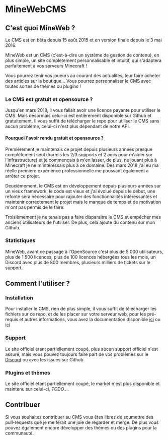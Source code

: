 # MineWebCMS

## C'est quoi MineWeb ?

Le CMS est en bêta depuis 15 août 2015 et en version finale depuis le 3 mai 2016.

MineWeb est un CMS (c'est-à-dire un système de gestion de contenu), en plus simple, un site complètement personnalisable et intuitif, qui s'adaptera parfaitement à vos serveurs Minecraft !

Vous pourrez tenir vos joueurs au courant des actualités, leur faire acheter des articles sur la boutique... Vous pourrez personnaliser le CMS avec toutes sortes de thèmes ou plugins ! 

### Le CMS est gratuit et opensource ?

Jusqu'en mars 2018, il vous fallait avoir une licence payante pour utiliser le CMS. Mais désormais celui-ci est entièrement disponible sur Github et gratuitement. Il vous suffit de télécharger le repo pour utiliser le CMS sans aucun problème, celui-ci n'est plus dépendant de notre API. 

#### Pourquoi l'avoir rendu gratuit et opensource ?

Premièrement je maintenais ce projet depuis plusieurs années presque complètement seul (hormis les 2/3 supports et 2 amis pour m'aider sur l'infrastructure) et je commençais à m'en lasser, de plus, ne jouant plus à Minecraft je ne m'intéressais plus à ce domaine. Dès mars 2018 j'ai eu ma réelle première expérience professionnelle me poussant également a arrêter ce projet. 

Deuxièmement, le CMS est en développement depuis plusieurs années sur un vieux framework, le code est vieux et j'ai évolué depuis le début, une refonte sera nécessaire pour rajouter des fonctionnalités intéressantes et maintenir correctement le projet mais le manque de temps et de motivation m'ont pas permis de le faire.

Troisièmement je ne tenais pas a faire disparaitre le CMS et empêcher mes anciens utilisateurs de l'utiliser. De plus, cela ajoute du contenu sur mon Github. 

### Statistiques

MineWeb, avant ce passage à l'OpenSource c'est plus de 5 000 utilisateurs, plus de 1 500 licences, plus de 100 licences hébergées tous les mois, un Discord avec plus de 800 membres, plusieurs milliers de tickets sur le support.

## Comment l'utiliser ?

### Installation

Pour installer le CMS, rien de plus simple, il vous suffit de télécharger les fichiers sur ce repo, et de les placer sur votre serveur web, pour les pré-requis et autres informations, vous avez la documentation disponible [ici](https://docs.mineweb.org) ou [ici](https://github.com/MineWeb/docs.mineweb.org)

### Support

Le site officiel étant partiellement coupé, plus aucun support officiel n'est assuré, mais vous pouvez toujours faire part de vos problèmes sur le [Discord](https://discordapp.com/invite/3QYdt8r) ou avec les issues sur Github. 

### Plugins et thèmes

Le site officiel étant partiellement coupé, le market n'est plus disponible et maintenu sur celui-ci, _TODO ..._

## Contribuer

Si vous souhaitez contribuer au CMS vous êtes libres de soumettre des pull-requests que je me ferait une joie de regarder et merge.
De plus vous pouvez également encore développer des thèmes ou des plugins pour la communauté. 
